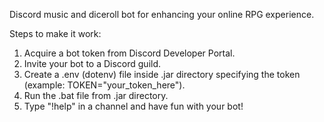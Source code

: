 Discord music and diceroll bot for enhancing your online RPG experience.

Steps to make it work:
1. Acquire a bot token from Discord Developer Portal.
2. Invite your bot to a Discord guild.
3. Create a .env (dotenv) file inside .jar directory specifying the token (example: TOKEN="your_token_here").
4. Run the .bat file from .jar directory.
5. Type "!help" in a channel and have fun with your bot!

